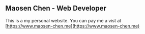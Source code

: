 ## Maosen Chen - Web Developer

This is a my personal website. You can pay me a vist at  [https://www.maosen-chen.me](https://www.maosen-chen.me)
